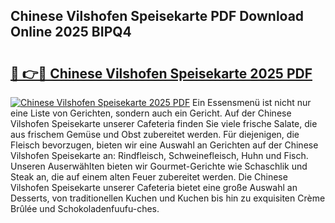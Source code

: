 ## Chinese Vilshofen Speisekarte PDF Download Online 2025 BIPQ4

# <h2><a href="http://gc8kcpe.nevu.top/?p=Chinese+Vilshofen+Speisekarte">🔗 👉🔴 Chinese Vilshofen Speisekarte 2025 PDF</a></h2>

[![Chinese Vilshofen Speisekarte 2025 PDF](https://i.imgur.com/dBaPXMq.png)](http://gc8kcpe.nevu.top/?p=Chinese+Vilshofen+Speisekarte)
Ein Essensmenü ist nicht nur eine Liste von Gerichten, sondern auch ein Gericht. Auf der Chinese Vilshofen Speisekarte unserer Cafeteria finden Sie viele frische Salate, die aus frischem Gemüse und Obst zubereitet werden. Für diejenigen, die Fleisch bevorzugen, bieten wir eine Auswahl an Gerichten auf der Chinese Vilshofen Speisekarte an: Rindfleisch, Schweinefleisch, Huhn und Fisch. Unseren Auserwählten bieten wir Gourmet-Gerichte wie Schaschlik und Steak an, die auf einem alten Feuer zubereitet werden. Die Chinese Vilshofen Speisekarte unserer Cafeteria bietet eine große Auswahl an Desserts, von traditionellen Kuchen und Kuchen bis hin zu exquisiten Crème Brûlée und Schokoladenfuufu-ches.
